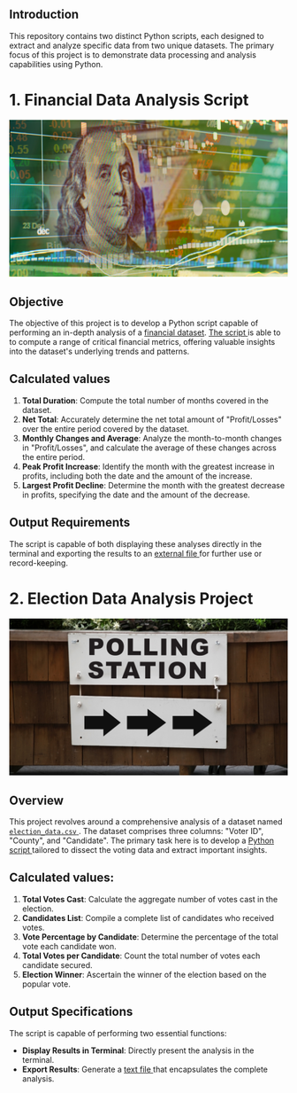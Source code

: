 ## Introduction

This repository contains two distinct Python scripts, each designed to extract and analyze specific data from two unique datasets. The primary focus of this project is to demonstrate data processing and analysis capabilities using Python.

# 1. Financial Data Analysis Script
<img src="https://github.com/ElleNaazB/python-challenge/blob/main/revenue-per-lead.png">

## Objective
The objective of this project is to develop a Python script capable of performing an in-depth analysis of a <a href="https://github.com/ElleNaazB/python-challenge/blob/main/PyBank/Resources/budget_data.csv" target="_blank">financial dataset</a>.  <a href="https://github.com/ElleNaazB/python-challenge/blob/main/PyBank/Main%20Script/PyBankScript.py" target="_blank"> The script </a> is able to to compute a range of critical financial metrics, offering valuable insights into the dataset's underlying trends and patterns.

## Calculated values 

1. **Total Duration**: Compute the total number of months covered in the dataset.
2. **Net Total**: Accurately determine the net total amount of "Profit/Losses" over the entire period covered by the dataset.
3. **Monthly Changes and Average**: Analyze the month-to-month changes in "Profit/Losses", and calculate the average of these changes across the entire period.
4. **Peak Profit Increase**: Identify the month with the greatest increase in profits, including both the date and the amount of the increase.
5. **Largest Profit Decline**: Determine the month with the greatest decrease in profits, specifying the date and the amount of the decrease.

## Output Requirements
The script is capable of both displaying these analyses directly in the terminal and exporting the results to an   <a href="https://github.com/ElleNaazB/python-challenge/blob/main/PyBank/Analysis/financial_analysis.txt" target="_blank"> external file </a> for further use or record-keeping.


# 2. Election Data Analysis Project
<img src="https://github.com/ElleNaazB/python-challenge/blob/main/Vote_counting.png">

## Overview
This project revolves around a comprehensive analysis of a dataset named <a href="https://github.com/ElleNaazB/python-challenge/blob/main/PyPoll/Resources/election_data.csv" target="_blank"> `election_data.csv` </a>. The dataset comprises three columns: "Voter ID", "County", and "Candidate". The primary task here is to develop a <a href="https://github.com/ElleNaazB/python-challenge/blob/main/PyPoll/PythonScript/PyPollScript.py" target="_blank"> Python script </a> tailored to dissect the voting data and extract important insights.

## Calculated values:

1. **Total Votes Cast**: Calculate the aggregate number of votes cast in the election.
2. **Candidates List**: Compile a complete list of candidates who received votes.
3. **Vote Percentage by Candidate**: Determine the percentage of the total vote each candidate won.
4. **Total Votes per Candidate**: Count the total number of votes each candidate secured.
5. **Election Winner**: Ascertain the winner of the election based on the popular vote.

## Output Specifications
The script is capable of performing two essential functions:
- **Display Results in Terminal**: Directly present the analysis in the terminal.
- **Export Results**: Generate a <a href="https://github.com/ElleNaazB/python-challenge/blob/main/PyPoll/PythonScript/election_results.txt" target="_blank">text file </a>that encapsulates the complete analysis.
